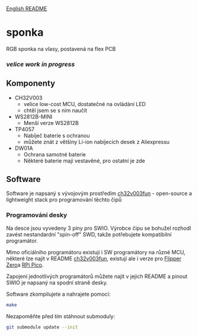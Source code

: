[English README](/README_en.md)
# sponka
RGB sponka na vlasy, postavená na flex PCB
### ***velice work in progress***
## Komponenty
- CH32V003
	- velice low-cost MCU, dostatečné na ovládání LED
	- chtěl jsem se s ním naučit
- WS2812B-MINI
	- Menší verze WS2812B
- TP4057
	- Nabíječ baterie s ochranou
	- můžete znát z většiny Li-ion nabíjecích desek z Aliexpressu
- DW01A
	- Ochrana samotné baterie
	- Některé baterie mají vestavěné, pro ostatní je zde
## Software
Software je napsaný s vývojovým prostředím [ch32v003fun](https://github.com/cnlohr/ch32v003fun) - open-source a lightweight stack pro programování těchto čipů

### Programování desky
Na desce jsou vyvedeny 3 piny pro SWIO. Výrobce čipu se bohužel rozhodl zavést
nestandardní "spin-off" SWD, takže potřebujete kompatibilní programátor.

Mimo oficiálního programátoru existují i SW programátory na různé MCU, některé lze najít v README [ch32v003fun](https://github.com/cnlohr/ch32v003fun),
existují ale i verze pro [Flipper Zero](https://github.com/sukvojte/wch_swio_flasher)a [RPi Pico](https://github.com/aappleby/picorvd).

Zapojení jednotlivých programátorů můžete najít v jejich README a
pinout SWIO je napsaný na spodní straně desky.

Software zkompilujete a nahrajete pomocí:
```bash
make
```
Nezapoměňte před tím stáhnout submoduly:
```bash
git submodule update --init
```
